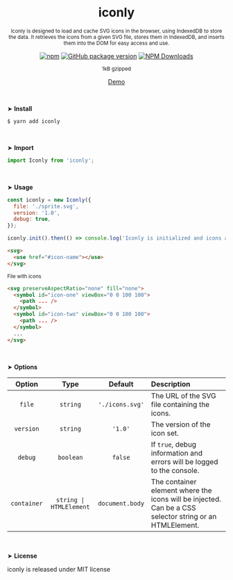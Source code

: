 <div align="center">
<br>

<h1>iconly</h1>

<p><sup>Iconly is designed to load and cache SVG icons in the browser, using IndexedDB to store the data. It retrieves the icons from a given SVG file, stores them in IndexedDB, and inserts them into the DOM for easy access and use.</sup></p>

[![npm](https://img.shields.io/npm/v/iconly.svg?colorB=brightgreen)](https://www.npmjs.com/package/iconly)
[![GitHub package version](https://img.shields.io/github/package-json/v/ux-ui-pro/iconly.svg)](https://github.com/ux-ui-pro/iconly)
[![NPM Downloads](https://img.shields.io/npm/dm/iconly.svg?style=flat)](https://www.npmjs.org/package/iconly)

<sup>1kB gzipped</sup>

<a href="https://codepen.io/ux-ui/pen/zYmyqWR">Demo</a>

</div>
<br>

&#10148; **Install**

```console
$ yarn add iconly
```
<br>

&#10148; **Import**

```javascript
import Iconly from 'iconly';
```
<br>

&#10148; **Usage**

```javascript
const iconly = new Iconly({
  file: './sprite.svg',
  version: '1.0',
  debug: true,
});

iconly.init().then(() => console.log('Iconly is initialized and icons are loaded.'));
```

```HTML
<svg>
  <use href="#icon-name"></use>
</svg>
```
<sub>File with icons</sub>
```HTML
<svg preserveAspectRatio="none" fill="none">
  <symbol id="icon-one" viewBox="0 0 100 100">
    <path ... />
  </symbol>
  <symbol id="icon-two" viewBox="0 0 100 100">
    <path ... />
  </symbol>
  ...
</svg>
```
<br>

&#10148; **Options**

|   Option    |          Type           |     Default     | Description                                                                                             |
|:-----------:|:-----------------------:|:---------------:|:--------------------------------------------------------------------------------------------------------|
|   `file`    |        `string`         | `'./icons.svg'` | The URL of the SVG file containing the icons.                                                           |
|  `version`  |        `string`         |     `'1.0'`     | The version of the icon set.                                                                            |
|   `debug`   |        `boolean`        |     `false`     | If `true`, debug information and errors will be logged to the console.                                  |
| `container` | `string \| HTMLElement` | `document.body` | The container element where the icons will be injected. Can be a CSS selector string or an HTMLElement. |
<br>

&#10148; **License**

iconly is released under MIT license
